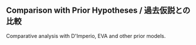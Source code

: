 ## Comparison with Prior Hypotheses / 過去仮説との比較
Comparative analysis with D'Imperio, EVA and other prior models.